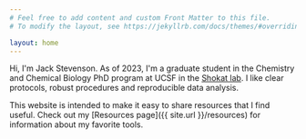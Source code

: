 ```yaml
---
# Feel free to add content and custom Front Matter to this file.
# To modify the layout, see https://jekyllrb.com/docs/themes/#overriding-theme-defaults

layout: home
---
```

Hi, I'm Jack Stevenson. As of 2023, I'm a graduate student in the Chemistry and Chemical Biology PhD program at UCSF in the [Shokat lab](https://shokatlab.ucsf.edu). I like clear protocols, robust procedures and reproducible data analysis.

This website is intended to make it easy to share resources that I find useful. Check out my [Resources page]({{ site.url }}/resources) for information about my favorite tools.